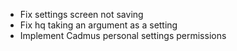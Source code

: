 - Fix settings screen not saving
- Fix hq taking an argument as a setting
- Implement Cadmus personal settings permissions